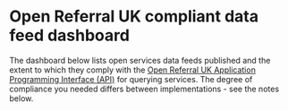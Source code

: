 # Open Referral UK compliant data feed dashboard

The dashboard below lists open services data feeds published and the extent to which they comply with the [Open Referral UK Application Programming Interface (API)](http://google.com) for querying services. The degree of compliance you needed differs between implementations - see the notes below.
